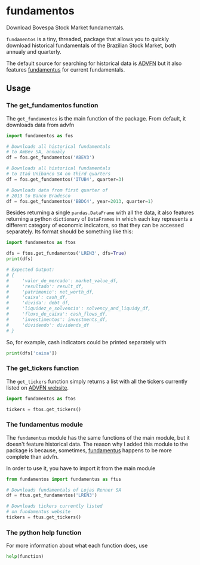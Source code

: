 # fundamentos

Download Bovespa Stock Market fundamentals.

`fundamentos` is a tiny, threaded, package that allows you to quickly download historical fundamentals of the Brazilian Stock Market, both annualy and quarterly.

The default source for searching for historical data is [ADVFN](https://br.advfn.com/bolsa-de-valores/bovespa "ADVFN") but it also features [fundamentus](https://www.fundamentus.com.br/detalhes.php "fundamentus") for current fundamentals.

## Usage

### The get_fundamentos function

The `get_fundamentos` is the main function of the package. From default, it downloads data from advfn

```python
import fundamentos as fos

# Downloads all historical fundamentals
# to AmBev SA, annualy
df = fos.get_fundamentos('ABEV3')

# Downloads all historical fundamentals
# to Itaú Unibanco SA on third quarters
df = fos.get_fundamentos('ITUB4', quarter=3)

# Downloads data from first quarter of
# 2013 to Banco Bradesco
df = fos.get_fundamentos('BBDC4', year=2013, quarter=1)
```
Besides returning a single `pandas.DataFrame` with all the data, it also features returning a python `dictionary` of `DataFrames` in which each key represents a different category of economic indicators, so that they can be accessed separately. Its format should be something like this:

```python
import fundamentos as ftos

dfs = ftos.get_fundamentos('LREN3', dfs=True)
print(dfs)

# Expected Output:
# {
#     'valor_de_mercado': market_value_df,
#     'resultado': result_df,
#     'patrimonio': net_worth_df,
#     'caixa': cash_df,
#     'divida': debt_df,
#     'liquidez_e_solvencia': solvency_and_liquidy_df,
#     'fluxo_de_caixa': cash_flows_df,
#     'investimentos': investments_df,
#     'dividendo': dividends_df
# }
```
So, for example, cash indicators could be printed separately with
```python
print(dfs['caixa'])
```

### The get_tickers function

The `get_tickers` function simply returns a list with all the tickers currently listed on [ADVFN website](https://br.advfn.com/bolsa-de-valores/bovespa/A "advfn tickers").

```python
import fundamentos as ftos

tickers = ftos.get_tickers()
```

### The fundamentus module

The `fundamentus` module has the same functions of the main module, but it doesn't feature historical data. The reason why I added this module to the package is because, sometimes, [fundamentus](https://www.fundamentus.com.br/detalhes.php "fundamentus") happens to be more complete than advfn.

In order to use it, you have to import it from the main module

```python
from fundamentos import fundamentus as ftus

# Downloads fundamentals of Lojas Renner SA
df = ftus.get_fundamentos('LREN3')

# Downloads tickers currently listed
# on fundamentus website
tickers = ftus.get_tickers()
```

### The python help function

For more information about what each function does, use
```python
help(function)
```
